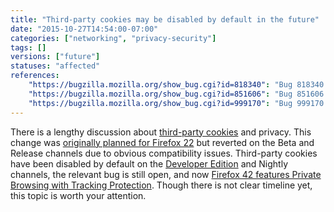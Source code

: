 ```yaml
---
title: "Third-party cookies may be disabled by default in the future"
date: "2015-10-27T14:54:00-07:00"
categories: ["networking", "privacy-security"]
tags: []
versions: ["future"]
statuses: "affected"
references:
    "https://bugzilla.mozilla.org/show_bug.cgi?id=818340": "Bug 818340 - Block cookies from sites I haven't visited"
    "https://bugzilla.mozilla.org/show_bug.cgi?id=851606": "Bug 851606 - Disable bug 818340 for Beta until we're ready"
    "https://bugzilla.mozilla.org/show_bug.cgi?id=999170": "Bug 999170 - Back out bug 851606 to enable bug 818340 on the default 3rd-party cookie policy for releases"
---
```

There is a lengthy discussion about [third-party cookies](https://support.mozilla.org/en-US/kb/disable-third-party-cookies) and privacy. This change was [originally planned for Firefox 22](https://www.fxsitecompat.com/en-CA/docs/2013/third-party-cookies-are-blocked-by-default/) but reverted on the Beta and Release channels due to obvious compatibility issues. Third-party cookies have been disabled by default on the [Developer Edition](https://www.mozilla.org/en-US/firefox/developer/) and Nightly channels, the relevant bug is still open, and now [Firefox 42 features Private Browsing with Tracking Protection](https://www.fxsitecompat.com/en-CA/docs/2015/private-browsing-now-comes-with-tracking-protection/). Though there is not clear timeline yet, this topic is worth your attention.
